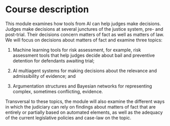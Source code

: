 # Course description

This module examines how tools from AI can help judges make decisions.  Judges make decisions at several junctures of 
the justice system, pre- and post-trial. Their decisions concern matters of fact as well as matters of law. 
We will focus on decisions about matters of fact and examine three topics:

  1. Machine learning tools for risk assessment, for example, risk assessment tools that help judges decide 
about bail and preventive detention for defendants awaiting trial;

  2. AI multiagent systems for making decisions about the relevance and admissibility of evidence; and

  3. Argumentation structures and Bayesian networks for representing complex, sometimes conflicting, evidence.

Transversal to these topics, the module will also examine the different ways in which the judiciary 
can rely on findings about matters of fact that are entirely or partially based on automated elements, 
as well as the adequacy of the current legislative policies and case-law on the topic.

